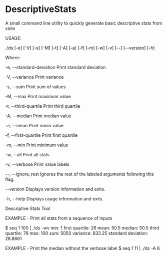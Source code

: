 # DescriptiveStats
A small command line utility to quickly generate basic descriptive stats from stdin


USAGE: 

   ./ds  [-e] [-V] [-s] [-M] [-t] [-A] [-a] [-f] [-m] [-w] [-v] [--]
         [--version] [-h]


Where: 

   -e,  --standard-deviation
     Print standard deviation

   -V,  --variance
     Print variance

   -s,  --sum
     Print sum of values

   -M,  --max
     Print maximum value

   -t,  --third-quartile
     Print third quartile

   -A,  --median
     Print median value

   -a,  --mean
     Print mean value

   -f,  --first-quartile
     Print first quartile

   -m,  --min
     Print minimum value

   -w,  --all
     Print all stats

   -v,  --verbose
     Print value labels

   --,  --ignore_rest
     Ignores the rest of the labeled arguments following this flag.

   --version
     Displays version information and exits.

   -h,  --help
     Displays usage information and exits.


   Descriptive Stats Tool
   
EXAMPLE - Print all stats from a sequence of inputs

$ seq 1 100 | ./ds -wv
min: 1
first quartile: 26
mean: 50.5
median: 50.5
third quartile: 76
max: 100
sum: 5050
variance: 833.25
standard deviation: 28.8661

EXAMPLE - Print the median without the verbose label
$ seq 1 11 | ./ds -A
6
